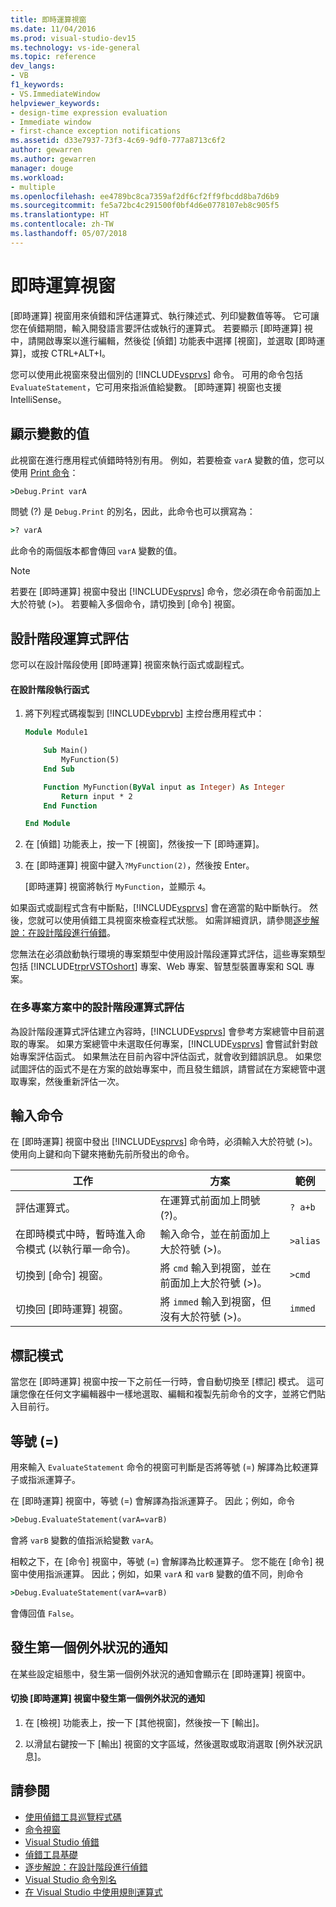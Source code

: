 ```yaml
---
title: 即時運算視窗
ms.date: 11/04/2016
ms.prod: visual-studio-dev15
ms.technology: vs-ide-general
ms.topic: reference
dev_langs:
- VB
f1_keywords:
- VS.ImmediateWindow
helpviewer_keywords:
- design-time expression evaluation
- Immediate window
- first-chance exception notifications
ms.assetid: d33e7937-73f3-4c69-9df0-777a8713c6f2
author: gewarren
ms.author: gewarren
manager: douge
ms.workload:
- multiple
ms.openlocfilehash: ee4789bc8ca7359af2df6cf2ff9fbcdd8ba7d6b9
ms.sourcegitcommit: fe5a72bc4c291500f0bf4d6e0778107eb8c905f5
ms.translationtype: HT
ms.contentlocale: zh-TW
ms.lasthandoff: 05/07/2018
---
```

# <a name="immediate-window"></a>即時運算視窗
[即時運算] 視窗用來偵錯和評估運算式、執行陳述式、列印變數值等等。 它可讓您在偵錯期間，輸入開發語言要評估或執行的運算式。 若要顯示 [即時運算] 視中，請開啟專案以進行編輯，然後從 [偵錯] 功能表中選擇 [視窗]，並選取 [即時運算]，或按 CTRL+ALT+I。

 您可以使用此視窗來發出個別的 [!INCLUDE[vsprvs](../../code-quality/includes/vsprvs_md.md)] 命令。 可用的命令包括 `EvaluateStatement`，它可用來指派值給變數。 [即時運算] 視窗也支援 IntelliSense。

## <a name="displaying-the-values-of-variables"></a>顯示變數的值
 此視窗在進行應用程式偵錯時特別有用。 例如，若要檢查 `varA` 變數的值，您可以使用 [Print 命令](../../ide/reference/print-command.md)：

```cmd
>Debug.Print varA
```

 問號 (?) 是 `Debug.Print` 的別名，因此，此命令也可以撰寫為：

```cmd
>? varA
```

 此命令的兩個版本都會傳回 `varA` 變數的值。

> [!NOTE]
> 若要在 [即時運算] 視窗中發出 [!INCLUDE[vsprvs](../../code-quality/includes/vsprvs_md.md)] 命令，您必須在命令前面加上大於符號 (>)。 若要輸入多個命令，請切換到 [命令] 視窗。


## <a name="design-time-expression-evaluation"></a>設計階段運算式評估
 您可以在設計階段使用 [即時運算] 視窗來執行函式或副程式。

#### <a name="to-execute-a-function-at-design-time"></a>在設計階段執行函式

1.  將下列程式碼複製到 [!INCLUDE[vbprvb](../../code-quality/includes/vbprvb_md.md)] 主控台應用程式中：

    ```vb
    Module Module1

        Sub Main()
            MyFunction(5)
        End Sub

        Function MyFunction(ByVal input as Integer) As Integer
            Return input * 2
        End Function

    End Module
    ```

2.  在 [偵錯] 功能表上，按一下 [視窗]，然後按一下 [即時運算]。

3.  在 [即時運算] 視窗中鍵入`?MyFunction(2)`，然後按 Enter。

     [即時運算] 視窗將執行 `MyFunction`，並顯示 `4`。

如果函式或副程式含有中斷點，[!INCLUDE[vsprvs](../../code-quality/includes/vsprvs_md.md)] 會在適當的點中斷執行。 然後，您就可以使用偵錯工具視窗來檢查程式狀態。 如需詳細資訊，請參閱[逐步解說：在設計階段進行偵錯](../../debugger/walkthrough-debugging-at-design-time.md)。

您無法在必須啟動執行環境的專案類型中使用設計階段運算式評估，這些專案類型包括 [!INCLUDE[trprVSTOshort](../../ide/reference/includes/trprvstoshort_md.md)] 專案、Web 專案、智慧型裝置專案和 SQL 專案。

### <a name="design-time-expression-evaluation-in-multi-project-solutions"></a>在多專案方案中的設計階段運算式評估
 為設計階段運算式評估建立內容時，[!INCLUDE[vsprvs](../../code-quality/includes/vsprvs_md.md)] 會參考方案總管中目前選取的專案。 如果方案總管中未選取任何專案，[!INCLUDE[vsprvs](../../code-quality/includes/vsprvs_md.md)] 會嘗試針對啟始專案評估函式。 如果無法在目前內容中評估函式，就會收到錯誤訊息。 如果您試圖評估的函式不是在方案的啟始專案中，而且發生錯誤，請嘗試在方案總管中選取專案，然後重新評估一次。

## <a name="entering-commands"></a>輸入命令
 在 [即時運算] 視窗中發出 [!INCLUDE[vsprvs](../../code-quality/includes/vsprvs_md.md)] 命令時，必須輸入大於符號 (>)。 使用向上鍵和向下鍵來捲動先前所發出的命令。

|工作|方案|範例|
|----------|--------------|-------------|
|評估運算式。|在運算式前面加上問號 (?)。|`? a+b`|
|在即時模式中時，暫時進入命令模式 (以執行單一命令)。|輸入命令，並在前面加上大於符號 (>)。|`>alias`|
|切換到 [命令] 視窗。|將 `cmd` 輸入到視窗，並在前面加上大於符號 (>)。|`>cmd`|
|切換回 [即時運算] 視窗。|將 `immed` 輸入到視窗，但沒有大於符號 (>)。|`immed`|

## <a name="mark-mode"></a>標記模式
 當您在 [即時運算] 視窗中按一下之前任一行時，會自動切換至 [標記] 模式。 這可讓您像在任何文字編輯器中一樣地選取、編輯和複製先前命令的文字，並將它們貼入目前行。

## <a name="the-equals--sign"></a>等號 (=)
 用來輸入 `EvaluateStatement` 命令的視窗可判斷是否將等號 (=) 解譯為比較運算子或指派運算子。

 在 [即時運算] 視窗中，等號 (=) 會解譯為指派運算子。 因此；例如，命令

```cmd
>Debug.EvaluateStatement(varA=varB)
```

 會將 `varB` 變數的值指派給變數 `varA`。

 相較之下，在 [命令] 視窗中，等號 (=) 會解譯為比較運算子。 您不能在 [命令] 視窗中使用指派運算。 因此；例如，如果 `varA` 和 `varB` 變數的值不同，則命令

```cmd
>Debug.EvaluateStatement(varA=varB)
```

 會傳回值 `False`。

## <a name="first-chance-exception-notifications"></a>發生第一個例外狀況的通知
 在某些設定組態中，發生第一個例外狀況的通知會顯示在 [即時運算] 視窗中。

#### <a name="to-toggle-first-chance-exception-notifications-in-the-immediate-window"></a>切換 [即時運算] 視窗中發生第一個例外狀況的通知

1.  在 [檢視] 功能表上，按一下 [其他視窗]，然後按一下 [輸出]。

2.  以滑鼠右鍵按一下 [輸出] 視窗的文字區域，然後選取或取消選取 [例外狀況訊息]。

## <a name="see-also"></a>請參閱

- [使用偵錯工具巡覽程式碼](../../debugger/navigating-through-code-with-the-debugger.md)
- [命令視窗](../../ide/reference/command-window.md)
- [Visual Studio 偵錯](../../debugger/debugging-in-visual-studio.md)
- [偵錯工具基礎](../../debugger/debugger-basics.md)
- [逐步解說：在設計階段進行偵錯](../../debugger/walkthrough-debugging-at-design-time.md)
- [Visual Studio 命令別名](../../ide/reference/visual-studio-command-aliases.md)
- [在 Visual Studio 中使用規則運算式](../../ide/using-regular-expressions-in-visual-studio.md)